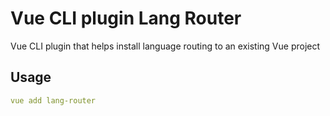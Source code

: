 # Vue CLI plugin Lang Router

Vue CLI plugin that helps install language routing to an existing Vue project


## Usage

```yaml
vue add lang-router
```
